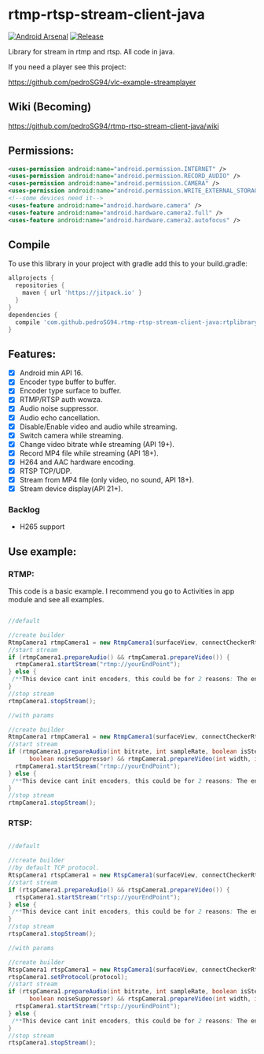 # rtmp-rtsp-stream-client-java

[![Android Arsenal](https://img.shields.io/badge/Android%20Arsenal-rtmp%20rtsp%20stream%20client%20java-green.svg?style=true)](https://android-arsenal.com/details/1/5333)
[![Release](https://jitpack.io/v/pedroSG94/rtmp-rtsp-stream-client-java.svg)](https://jitpack.io/#pedroSG94/rtmp-rtsp-stream-client-java)

Library for stream in rtmp and rtsp. All code in java.

If you need a player see this project:

https://github.com/pedroSG94/vlc-example-streamplayer

## Wiki (Becoming)

https://github.com/pedroSG94/rtmp-rtsp-stream-client-java/wiki

## Permissions:

```xml
<uses-permission android:name="android.permission.INTERNET" />
<uses-permission android:name="android.permission.RECORD_AUDIO" />
<uses-permission android:name="android.permission.CAMERA" />
<uses-permission android:name="android.permission.WRITE_EXTERNAL_STORAGE" />
<!--some devices need it-->
<uses-feature android:name="android.hardware.camera" />
<uses-feature android:name="android.hardware.camera2.full" />
<uses-feature android:name="android.hardware.camera2.autofocus" />
```

## Compile

To use this library in your project with gradle add this to your build.gradle:

```gradle
allprojects {
  repositories {
    maven { url 'https://jitpack.io' }
  }
}
dependencies {
  compile 'com.github.pedroSG94.rtmp-rtsp-stream-client-java:rtplibrary:1.1.6'
}

```

## Features:

- [x] Android min API 16.
- [x] Encoder type buffer to buffer.
- [x] Encoder type surface to buffer.
- [x] RTMP/RTSP auth wowza.
- [x] Audio noise suppressor.
- [x] Audio echo cancellation.
- [x] Disable/Enable video and audio while streaming.
- [x] Switch camera while streaming.
- [x] Change video bitrate while streaming (API 19+).
- [X] Record MP4 file while streaming (API 18+).
- [x] H264 and AAC hardware encoding.
- [x] RTSP TCP/UDP.
- [x] Stream from MP4 file (only video, no sound, API 18+).
- [x] Stream device display(API 21+).

### Backlog

- H265 support

## Use example:

### RTMP:

This code is a basic example. 
I recommend you go to Activities in app module and see all examples.

```java

//default

//create builder
RtmpCamera1 rtmpCamera1 = new RtmpCamera1(surfaceView, connectCheckerRtmp);
//start stream
if (rtmpCamera1.prepareAudio() && rtmpCamera1.prepareVideo()) {
  rtmpCamera1.startStream("rtmp://yourEndPoint");
} else {
 /**This device cant init encoders, this could be for 2 reasons: The encoder selected doesnt support any configuration setted or your device hasnt a H264 or AAC encoder (in this case you can see log error valid encoder not found)*/
}
//stop stream
rtmpCamera1.stopStream();

//with params

//create builder
RtmpCamera1 rtmpCamera1 = new RtmpCamera1(surfaceView, connectCheckerRtmp);
//start stream
if (rtmpCamera1.prepareAudio(int bitrate, int sampleRate, boolean isStereo, boolean echoCanceler,
      boolean noiseSuppressor) && rtmpCamera1.prepareVideo(int width, int height, int fps, int bitrate, boolean hardwareRotation, int rotation)) {
  rtmpCamera1.startStream("rtmp://yourEndPoint");
} else {
 /**This device cant init encoders, this could be for 2 reasons: The encoder selected doesnt support any configuration setted or your device hasnt a H264 or AAC encoder (in this case you can see log error valid encoder not found)*/
}
//stop stream
rtmpCamera1.stopStream();

```

### RTSP:

```java

//default

//create builder
//by default TCP protocol.
RtspCamera1 rtspCamera1 = new RtspCamera1(surfaceView, connectCheckerRtsp);
//start stream
if (rtspCamera1.prepareAudio() && rtspCamera1.prepareVideo()) {
  rtspCamera1.startStream("rtsp://yourEndPoint");
} else {
 /**This device cant init encoders, this could be for 2 reasons: The encoder selected doesnt support any configuration setted or your device hasnt a H264 or AAC encoder (in this case you can see log error valid encoder not found)*/
}
//stop stream
rtspCamera1.stopStream();

//with params

//create builder
RtspCamera1 rtspCamera1 = new RtspCamera1(surfaceView, connectCheckerRtsp);
rtspCamera1.setProtocol(protocol);
//start stream
if (rtspCamera1.prepareAudio(int bitrate, int sampleRate, boolean isStereo, boolean echoCanceler,
      boolean noiseSuppressor) && rtspCamera1.prepareVideo(int width, int height, int fps, int bitrate, boolean hardwareRotation, int rotation)) {
  rtspCamera1.startStream("rtsp://yourEndPoint");
} else {
 /**This device cant init encoders, this could be for 2 reasons: The encoder selected doesnt support any configuration setted or your device hasnt a H264 or AAC encoder (in this case you can see log error valid encoder not found)*/
}
//stop stream
rtspCamera1.stopStream();

```
